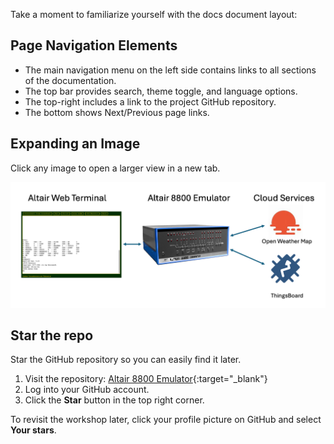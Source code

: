 Take a moment to familiarize yourself with the docs document layout:

## Page Navigation Elements

- The main navigation menu on the left side contains links to all sections of the documentation.
- The top bar provides search, theme toggle, and language options.
- The top-right includes a link to the project GitHub repository.
- The bottom shows Next/Previous page links.

## Expanding an Image

Click any image to open a larger view in a new tab.

![Workshop documentation layout](./20-fundamentals/img/high-level-solution.png)

## Star the repo

Star the GitHub repository so you can easily find it later.

1. Visit the repository: [Altair 8800 Emulator](https://github.com/gloveboxes/Altair-8800-Emulator){:target="_blank"}
2. Log into your GitHub account.
3. Click the **Star** button in the top right corner.

To revisit the workshop later, click your profile picture on GitHub and select **Your stars**.
